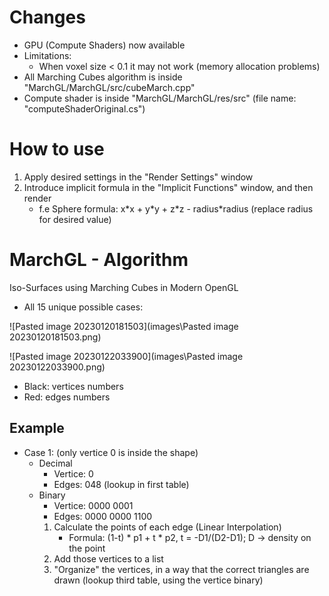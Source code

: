 

# Changes

- GPU (Compute Shaders) now available 
- Limitations:
  - When voxel size < 0.1 it may not work (memory allocation problems)
- All Marching Cubes algorithm is inside "MarchGL/MarchGL/src/cubeMarch.cpp"
- Compute shader is inside "MarchGL/MarchGL/res/src" (file name: "computeShaderOriginal.cs")

# How to use

1. Apply desired settings in the "Render Settings" window
2. Introduce implicit formula in the "Implicit Functions" window, and then render 
   - f.e Sphere formula: x\*x + y\*y + z\*z - radius\*radius (replace radius for desired value)

# MarchGL - Algorithm

Iso-Surfaces using Marching Cubes in Modern OpenGL

- All 15 unique possible cases:


![Pasted image 20230120181503](images\Pasted image 20230120181503.png)


![Pasted image 20230122033900](images\Pasted image 20230122033900.png)

- Black: vertices numbers
- Red: edges numbers

## Example

- Case 1: (only vertice 0 is inside the shape)
	- Decimal
		- Vertice: 0
		- Edges: 048 (lookup in first table)
	- Binary
		- Vertice: 0000 0001
		- Edges: 0000 0000 1100
	  1. Calculate the points of each edge (Linear Interpolation)
	     - Formula: (1-t) * p1 + t * p2, t = -D1/(D2-D1); D -> density on the point
	  2. Add those vertices to a list
	  3. "Organize" the vertices, in a way that the correct triangles are drawn (lookup third table, using the vertice binary)


